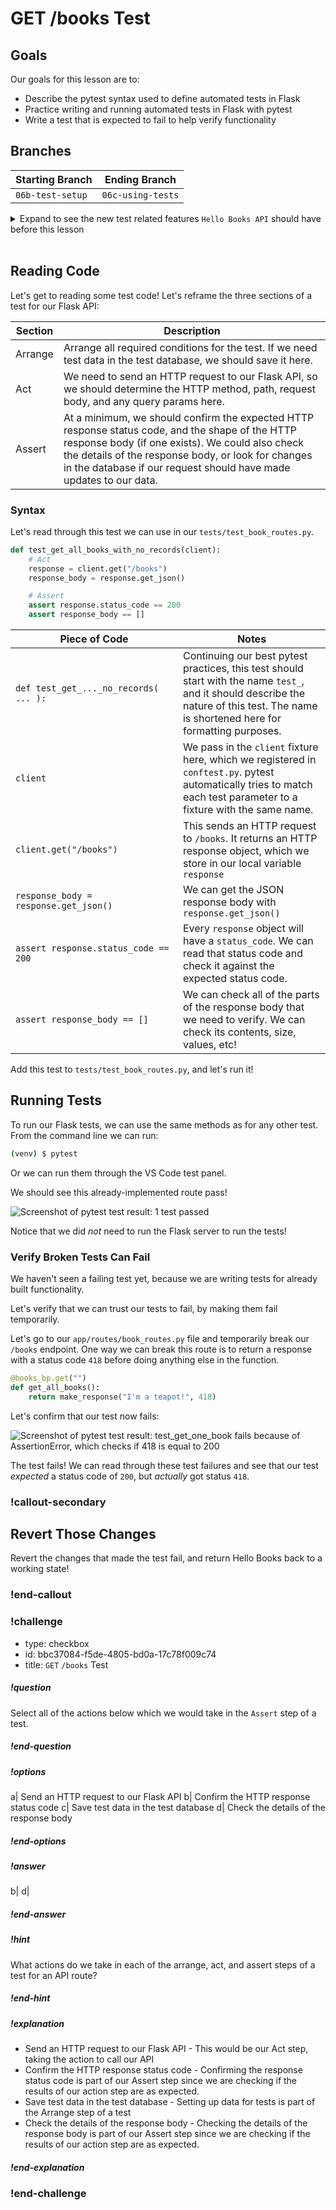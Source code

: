 # GET /books Test

<!-- FLASK UPDATE -->
<!-- <iframe src="https://adaacademy.hosted.panopto.com/Panopto/Pages/Embed.aspx?pid=7971fa94-cbbf-46ee-9f48-ad1d015959e0&autoplay=false&offerviewer=true&showtitle=true&showbrand=false&start=0&interactivity=all" height="405" width="720" style="border: 1px solid #464646;" allowfullscreen allow="autoplay"></iframe> -->

## Goals

Our goals for this lesson are to:
- Describe the pytest syntax used to define automated tests in Flask
- Practice writing and running automated tests in Flask with pytest
- Write a test that is expected to fail to help verify functionality

## Branches

| Starting Branch | Ending Branch|
|--|--|
|`06b-test-setup` |`06c-using-tests`|

<details>
   <summary>Expand to see the new test related features <code>Hello Books API</code> should have before this lesson</summary>

* A `hello_books_test` database
* A `.env` file that contains:

```
SQLALCHEMY_DATABASE_URI=postgresql+psycopg2://postgres:postgres@localhost:5432/hello_books_development
SQLALCHEMY_TEST_DATABASE_URI=postgresql+psycopg2://postgres:postgres@localhost:5432/hello_books_test
```

* A `tests` directory that contains:
    * `__init__.py`
    * `conftest.py`
        * This file is populated.
    * `test_book_routes.py`

</details>
<br>

## Reading Code

Let's get to reading some test code! Let's reframe the three sections of a test for our Flask API:

| Section | Description                                                                                                                                                                                                                                                     |
| ------- | --------------------------------------------------------------------------------------------------------------------------------------------------------------------------------------------------------------------------------------------------------------- |
| Arrange | Arrange all required conditions for the test. If we need test data in the test database, we should save it here.                                                                                                                                                |
| Act     | We need to send an HTTP request to our Flask API, so we should determine the HTTP method, path, request body, and any query params here.                                                                                                                        |
| Assert  | At a minimum, we should confirm the expected HTTP response status code, and the shape of the HTTP response body (if one exists). We could also check the details of the response body, or look for changes in the database if our request should have made updates to our data. |

### Syntax

Let's read through this test we can use in our `tests/test_book_routes.py`.

```python
def test_get_all_books_with_no_records(client):
    # Act
    response = client.get("/books")
    response_body = response.get_json()

    # Assert
    assert response.status_code == 200
    assert response_body == []
```

| <div style="min-width:250px;"> Piece of Code </div> | Notes                                                                                                                                                                                   |
| --------------------------------------------------- | --------------------------------------------------------------------------------------------------------------------------------------------------------------------------------------- |
| `def test_get_..._no_records( ... ):`               | Continuing our best pytest practices, this test should start with the name `test_`, and it should describe the nature of this test. The name is shortened here for formatting purposes. |
| `client`                                            | We pass in the `client` fixture here, which we registered in `conftest.py`. pytest automatically tries to match each test parameter to a fixture with the same name.                    |
| `client.get("/books")`                              | This sends an HTTP request to `/books`. It returns an HTTP response object, which we store in our local variable `response`                                                             |
| `response_body = response.get_json()`               | We can get the JSON response body with `response.get_json()`                                                                                                                            |
| `assert response.status_code == 200`                | Every `response` object will have a `status_code`. We can read that status code and check it against the expected status code.                                                          |
| `assert response_body == []`                        | We can check all of the parts of the response body that we need to verify. We can check its contents, size, values, etc!                                                                |

Add this test to `tests/test_book_routes.py`, and let's run it!

## Running Tests

To run our Flask tests, we can use the same methods as for any other test. From the command line we can run:

```bash
(venv) $ pytest
```

Or we can run them through the VS Code test panel.

We should see this already-implemented route pass!

![Screenshot of pytest test result: 1 test passed](../assets/api-6-testing/api-6-testing_passing-get-books.png)

Notice that we did _not_ need to run the Flask server to run the tests!

### Verify Broken Tests Can Fail

We haven't seen a failing test yet, because we are writing tests for already built functionality.

Let's verify that we can trust our tests to fail, by making them fail temporarily.

Let's go to our `app/routes/book_routes.py` file and temporarily break our `/books` endpoint. One way we can break this route is to return a response with a status code `418` before doing anything else in the function.

```python
@books_bp.get("")
def get_all_books():
    return make_response("I'm a teapot!", 418)
```

Let's confirm that our test now fails:

![Screenshot of pytest test result: test_get_one_book fails because of AssertionError, which checks if 418 is equal to 200](../assets/api-6-testing/api-6-testing_broken-get-books.png)

The test fails! We can read through these test failures and see that our test _expected_ a status code of `200`, but _actually_ got status `418`.

### !callout-secondary

## Revert Those Changes

Revert the changes that made the test fail, and return Hello Books back to a working state!

### !end-callout

<!-- prettier-ignore-start -->
### !challenge
* type: checkbox
* id: bbc37084-f5de-4805-bd0a-17c78f009c74
* title: `GET` `/books` Test
##### !question

Select all of the actions below which we would take in the `Assert` step of a test.  

##### !end-question
##### !options

a| Send an HTTP request to our Flask API
b| Confirm the HTTP response status code
c| Save test data in the test database
d| Check the details of the response body

##### !end-options
##### !answer

b|
d|

##### !end-answer
##### !hint

What actions do we take in each of the arrange, act, and assert steps of a test for an API route?

##### !end-hint
##### !explanation

* Send an HTTP request to our Flask API - This would be our Act step, taking the action to call our API
* Confirm the HTTP response status code - Confirming the response status code is part of our Assert step since we are checking if the results of our action step are as expected. 
* Save test data in the test database - Setting up data for tests is part of the Arrange step of a test
* Check the details of the response body - Checking the details of the response body is part of our Assert step since we are checking if the results of our action step are as expected.

##### !end-explanation
### !end-challenge
<!-- prettier-ignore-end -->

